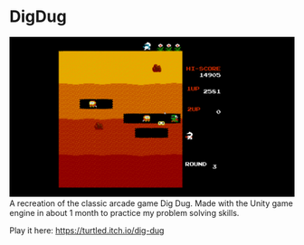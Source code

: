 # DigDug
![](l1x2MotJCK.gif)
A recreation of the classic arcade game Dig Dug. Made with the Unity game engine in about 1 month to practice my problem solving skills.

Play it here: https://turtled.itch.io/dig-dug
